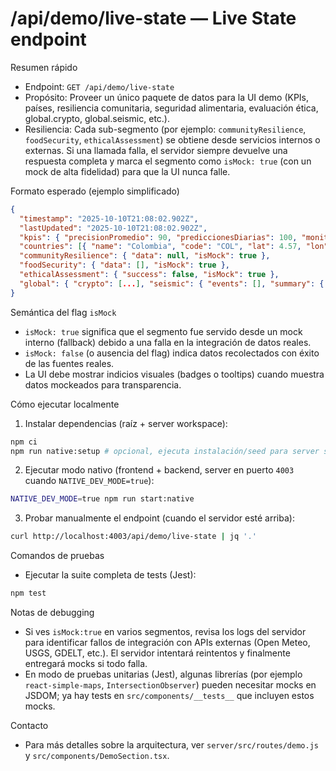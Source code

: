 # /api/demo/live-state — Live State endpoint

Resumen rápido

- Endpoint: `GET /api/demo/live-state`
- Propósito: Proveer un único paquete de datos para la UI demo (KPIs, países, resiliencia comunitaria, seguridad alimentaria, evaluación ética, global.crypto, global.seismic, etc.).
- Resiliencia: Cada sub-segmento (por ejemplo: `communityResilience`, `foodSecurity`, `ethicalAssessment`) se obtiene desde servicios internos o externas. Si una llamada falla, el servidor siempre devuelve una respuesta completa y marca el segmento como `isMock: true` (con un mock de alta fidelidad) para que la UI nunca falle.

Formato esperado (ejemplo simplificado)

```json
{
  "timestamp": "2025-10-10T21:08:02.902Z",
  "lastUpdated": "2025-10-10T21:08:02.902Z",
  "kpis": { "precisionPromedio": 90, "prediccionesDiarias": 100, "monitoreoContinuo": 24, "coberturaRegional": 6 },
  "countries": [{ "name": "Colombia", "code": "COL", "lat": 4.57, "lon": -74.29 }],
  "communityResilience": { "data": null, "isMock": true },
  "foodSecurity": { "data": [], "isMock": true },
  "ethicalAssessment": { "success": false, "isMock": true },
  "global": { "crypto": [...], "seismic": { "events": [], "summary": { "totalEvents": 0 } } }
}
```

Semántica del flag `isMock`

- `isMock: true` significa que el segmento fue servido desde un mock interno (fallback) debido a una falla en la integración de datos reales.
- `isMock: false` (o ausencia del flag) indica datos recolectados con éxito de las fuentes reales.
- La UI debe mostrar indicios visuales (badges o tooltips) cuando muestra datos mockeados para transparencia.

Cómo ejecutar localmente

1. Instalar dependencias (raíz + server workspace):

```bash
npm ci
npm run native:setup # opcional, ejecuta instalación/seed para server si es necesario
```

2. Ejecutar modo nativo (frontend + backend, server en puerto `4003` cuando `NATIVE_DEV_MODE=true`):

```bash
NATIVE_DEV_MODE=true npm run start:native
```

3. Probar manualmente el endpoint (cuando el servidor esté arriba):

```bash
curl http://localhost:4003/api/demo/live-state | jq '.'
```

Comandos de pruebas

- Ejecutar la suite completa de tests (Jest):

```bash
npm test
```

Notas de debugging

- Si ves `isMock:true` en varios segmentos, revisa los logs del servidor para identificar fallos de integración con APIs externas (Open Meteo, USGS, GDELT, etc.). El servidor intentará reintentos y finalmente entregará mocks si todo falla.
- En modo de pruebas unitarias (Jest), algunas librerías (por ejemplo `react-simple-maps`, `IntersectionObserver`) pueden necesitar mocks en JSDOM; ya hay tests en `src/components/__tests__` que incluyen estos mocks.

Contacto

- Para más detalles sobre la arquitectura, ver `server/src/routes/demo.js` y `src/components/DemoSection.tsx`.
